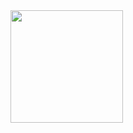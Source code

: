 <a href="https://github.com/plribeiro3000">
  <img height="180em" src="https://github-readme-stats.vercel.app/api?username=plribeiro3000&show_icons=true&theme=aura&include_all_commits=true&count_private=true" />
</a>
